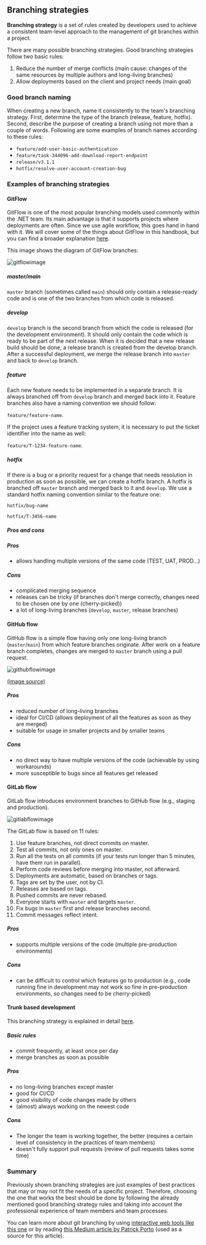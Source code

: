 ## Branching strategies

**Branching strategy** is a set of rules created by developers used to achieve a consistent team-level approach to the management of git branches within a project.

There are many possible branching strategies. Good branching strategies follow two basic rules:

1. Reduce the number of merge conflicts (main cause: changes of the same resources by multiple authors and long-living branches)
2. Allow deployments based on the client and project needs (main goal)


### Good branch naming

When creating a new branch, name it consistently to the team's branching strategy. First, determine the type of the branch (release, feature, hotfix). Second, describe the purpose of creating a branch using not more than a couple of words. Following are some examples of branch names according to these rules:

- ``feature/add-user-basic-authentication``
- ``feature/task-344096-add-download-report-endpoint``
- ``release/v3.1.1``
- ``hotfix/resolve-user-account-creation-bug``


### Examples of branching strategies

#### GitFlow

GitFlow is one of the most popular branching models used commonly within the .NET team. Its main advantage is that it supports projects where deployments are often. Since we use agile workflow, this goes hand in hand with it. We will cover some of the things about GitFlow in this handbook, but you can find a broader explanation [here](https://www.atlassian.com/git/tutorials/comparing-workflows/gitflow-workflow).

This image shows the diagram of GitFlow branches:

![gitflowimage](/resources/git-flow.png)

##### master/main

``master`` branch (sometimes called ``main``) should only contain a release-ready code and is one of the two branches from which code is released.

##### develop

``develop`` branch is the second branch from which the code is released (for the development environment). It should only contain the code which is ready to be part of the next release. When it is decided that a new release build should be done, a release branch is created from the develop branch. After a successful deployment, we merge the release branch into ``master`` and back to ``develop`` branch.


##### feature

Each new feature needs to be implemented in a separate branch. It is always branched off from ``develop`` branch and merged back into it. Feature branches also have a naming convention we should follow: 

``feature/feature-name``. 


If the project uses a feature tracking system, it is necessary to put the ticket identifier into the name as well:

 ``feature/T-1234-feature-name``.


##### hotfix

If there is a bug or a priority request for a change that needs resolution in production as soon as possible, we can create a hotfix branch. A hotfix is branched off ``master`` branch and merged back to it and ``develop``. We use a standard hotfix naming convention similar to the feature one:

``hotfix/bug-name``

``hotfix/T-3456-name``


##### Pros and cons

##### Pros

- allows handling multiple versions of the same code (TEST, UAT, PROD...)


##### Cons

- complicated merging sequence
- releases can be tricky (if branches don't merge correctly, changes need to be chosen one by one (cherry-picked))
- a lot of long-living branches (``develop``, ``master``, release branches)


#### GitHub flow

GitHub flow is a simple flow having only one long-living branch (``master``/``main``) from which feature branches originate. After work on a feature branch completes, changes are merged to ``master`` branch using a pull request.

![githubflowimage](/resources/github-flow.png)

[(image source)](https://media.geeksforgeeks.org/wp-content/uploads/20220214111138/GitHubFlow.jpg)


##### Pros

- reduced number of long-living branches
- ideal for CI/CD (allows deployment of all the features as soon as they are merged)
- suitable for usage in smaller projects and by smaller teams


##### Cons

- no direct way to have multiple versions of the code (achievable by using workarounds)
- more susceptible to bugs since all features get released


#### GitLab flow

GitLab flow introduces environment branches to GitHub flow (e.g., staging and production).


![gitlabflowimage](/resources/gitlab-flow.png)


The GitLab flow is based on 11 rules:
1. Use feature branches, not direct commits on master.
2. Test all commits, not only ones on master.
3. Run all the tests on all commits (if your tests run longer than 5 minutes, have them run in parallel).
4. Perform code reviews before merging into master, not afterward.
5. Deployments are automatic, based on branches or tags.
6. Tags are set by the user, not by CI.
7. Releases are based on tags.
8. Pushed commits are never rebased.
9. Everyone starts with ``master`` and targets ``master``.
10. Fix bugs in ``master`` first and release branches second.
11. Commit messages reflect intent.


##### Pros

- supports multiple versions of the code (multiple pre-production environments)

##### Cons

- can be difficult to control which features go to production (e.g., code running fine in development may not work so fine in pre-production environments, so changes need to be cherry-picked)


#### Trunk based development

This branching strategy is explained in detail [here](https://trunkbaseddevelopment.com/).

##### Basic rules

- commit frequently, at least once per day
- merge branches as soon as possible


##### Pros

- no long-living branches except master
- good for CI/CD
- good visibility of code changes made by others
- (almost) always working on the newest code


##### Cons

- The longer the team is working together, the better (requires a certain level of consistency in the practices of team members)
- doesn't fully support pull requests (review of pull requests takes some time)

### Summary

Previously shown branching strategies are just examples of best practices that may or may not fit the needs of a specific project. Therefore, choosing the one that works the best should be done by following the already mentioned good branching strategy rules and taking into account the professional experience of team members and team processes.

You can learn more about git branching by using [interactive web tools like this one](https://learngitbranching.js.org/) or by reading [this Medium article by Patrick Porto](https://medium.com/@patrickporto/4-branching-workflows-for-git-30d0aaee7bf) (used as a source for this article).
